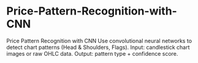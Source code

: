 # Price-Pattern-Recognition-with-CNN
Price Pattern Recognition with CNN Use convolutional neural networks to detect chart patterns (Head &amp; Shoulders, Flags).  Input: candlestick chart images or raw OHLC data.  Output: pattern type + confidence score.
